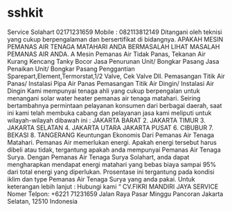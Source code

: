 sshkit
======

Service Solahart 02171231659 Mobile : 082113812149 Ditangani oleh teknisi yang cukup berpengalaman dan bersertifikat di bidangnya. APAKAH MESIN PEMANAS AIR TENAGA MATAHARI ANDA BERMASALAH LIHAT MASALAH PEMANAS AIR ANDA. A Mesin Pemanas Air Tidak Panas, Tekanan Air Kurang Kencang  Tanky Bocor  Jasa Penurunan Unit/ Bongkar Pasang  Jasa Penaikan Unit/ Bongkar Pasang  Penggantian Sparepart,Element,Termorstat,1/2 Valve, Cek Valve Dll.  Pemasangan Titik Air Panas/ Instalasi Pipa Air Panas  Pemasangan Titik Air Dingin/ Instalasi Air Dingin  Kami mempunyai tenaga ahli yang cukup berpengalan untuk menangani solar water heater pemanas air tenaga matahari. Seiring bertambahnya permintaan pelayanan konsumen dari berbagai daerah, saat ini kami telah membuka cabang dan pelayanan jasa kami meliputi untuk wilayah-wilayah dibawah ini :  JAKARTA BARAT 2. JAKARTA TIMUR 3. JAKARTA SELATAN 4. JAKARTA UTARA  JAKARTA PUSAT 6. CIBUBUR 7. BEKASI 8. TANGERANG  Keuntungan Ekonomis Dari Pemanas Air Tenaga Matahari. Pemanas Air memerlukan energi. Apakah energi tersebut harus dibeli atau tidak, tergantung apakah anda mempunyai Pemanas Air Tenaga Surya. Dengan Pemanas Air Tenaga Surya Solahart, anda dapat mengharapkan mendapat energi matahari yang bebas biaya sampai 95% dari total energi yang diperlukan. Prosentase ini tergantung pada kondisi iklim dan type Pemanas Air Tenaga Surya yang anda pakai. Untuk keterangan lebih lanjut : Hubungi kami “ CV.FIKRI MANDIRI JAYA SERVICE Nomer Telpon: +6221 71231659 Jalan Raya Pasar Minggu Pancoran Jakarta Selatan, 12510 Indonesia
